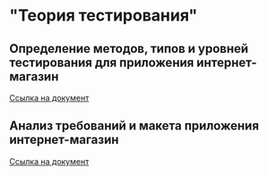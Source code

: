 # "Теория тестирования"

## Определение методов, типов и уровней тестирования для приложения интернет-магазин
[Ссылка на документ](https://docs.google.com/spreadsheets/d/1GWx_A2DGbJNX4Mvk3pH2YbMBH-gzJRbHxRi9eL3X7-g/edit?gid=0#gid=0)

## Анализ требований и макета приложения интернет-магазин
[Ссылка на документ](https://docs.google.com/spreadsheets/d/1wzijkixQQ9hahrZpRO2GFSMysSJWn-E9H7JN1cVMAZA/edit?gid=0#gid=0)
